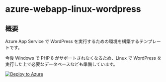 # azure-webapp-linux-wordpress

## 概要
Azure App Service で WordPress を実行するための環境を構築するテンプレートです。

今後 Windows で PHP 8 がサポートされなくなるため、Linux で WordPress を実行した上で必要なデータベースなども準備しています。

[![Deploy to Azure](https://aka.ms/deploytoazurebutton)](https://portal.azure.com/#create/Microsoft.Template/uri/https%3A%2F%2Fraw.githubusercontent.com%2Fsny0421%2Fazure-webapp-linux-wordpress%2Fmain%2Fmain.json)
